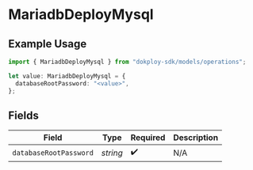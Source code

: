# MariadbDeployMysql

## Example Usage

```typescript
import { MariadbDeployMysql } from "dokploy-sdk/models/operations";

let value: MariadbDeployMysql = {
  databaseRootPassword: "<value>",
};
```

## Fields

| Field                  | Type                   | Required               | Description            |
| ---------------------- | ---------------------- | ---------------------- | ---------------------- |
| `databaseRootPassword` | *string*               | :heavy_check_mark:     | N/A                    |